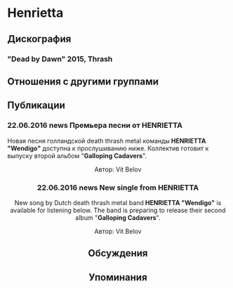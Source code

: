 # Henrietta



## Дискография

### "Dead by Dawn" 2015, Thrash




## Отношения с другими группами


## Публикации

### 22.06.2016 news Премьера песни от HENRIETTA

<p>Новая песня голландской death thrash metal команды<strong> HENRIETTA "Wendigo"</strong> доступна к прослушиванию ниже. Коллектив готовит к выпуску второй альбом "<strong>Galloping Cadavers</strong>".</p><p><center><script src='http://player.believe.fr/html5player/3614598890706/53f5dde7044c7-350.js' type='text/javascript'></script></p>
Автор: Vit Belov

### 22.06.2016 news New single from HENRIETTA

<p>New song by Dutch death thrash metal band<strong> HENRIETTA "Wendigo"</strong> is available for listening below. The band is preparing to release their second album "<strong>Galloping Cadavers</strong>".</p><p><center><script src="http://player.believe.fr/html5player/3614598890706/53f5dde7044c7-350.js" type="text/javascript"></script><p></p></center>
Автор: Vit Belov


## Обсуждения


## Упоминания

